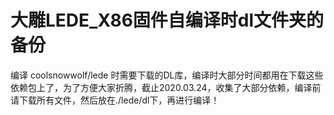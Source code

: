 # 大雕LEDE_X86固件自编译时dl文件夹的备份

编译 coolsnowwolf/lede  时需要下载的DL库，编译时大部分时间都用在下载这些依赖包上了，为了方便大家折腾，截止2020.03.24，收集了大部分依赖，编译前请下载所有文件，然后放在./lede/dl下，再进行编译！
